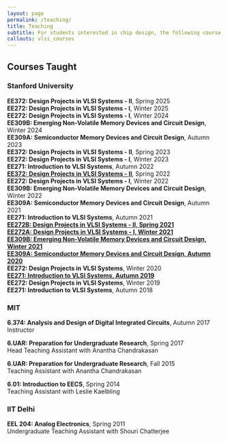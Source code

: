 ```yaml
---
layout: page
permalink: /teaching/
title: Teaching
subtitle: For students interested in chip design, the following course sequence is recommended.
callouts: vlsi_courses
---
```


## Courses Taught

### Stanford University
**EE372: Design Projects in VLSI Systems - II**, Spring 2025   
**EE272: Design Projects in VLSI Systems - I**, Winter 2025    
**EE272: Design Projects in VLSI Systems - I**, Winter 2024    
**EE309B: Emerging Non-Volatile Memory Devices and Circuit Design**, Winter 2024    
**EE309A: Semiconductor Memory Devices and Circuit Design**, Autumn 2023    
**EE372: Design Projects in VLSI Systems - II**, Spring 2023    
**EE272: Design Projects in VLSI Systems - I**, Winter 2023    
**EE271: Introduction to VLSI Systems**, Autumn 2022    
**[EE372: Design Projects in VLSI Systems - II](/ee372-spring2022/)**, Spring 2022    
**EE272: Design Projects in VLSI Systems - I**, Winter 2022     
**EE309B: Emerging Non-Volatile Memory Devices and Circuit Design**, Winter 2022       
**EE309A: Semiconductor Memory Devices and Circuit Design**, Autumn 2021       
**EE271: Introduction to VLSI Systems**, Autumn 2021    
**[EE272B: Design Projects in VLSI Systems - II, Spring 2021](/ee272b-spring2021/)**  
**[EE272A: Design Projects in VLSI Systems - I, Winter 2021](/ee272a-winter2021/)**   
**[EE309B: Emerging Non-Volatile Memory Devices and Circuit Design, Winter 2021](/ee309b-winter2021/)**    
**[EE309A: Semiconductor Memory Devices and Circuit Design, Autumn 2020](/ee309a-autumn2020/)**   
**EE272: Design Projects in VLSI Systems**, Winter 2020  
**[EE271: Introduction to VLSI Systems, Autumn 2019](/ee271-autumn2019/)**   
**EE272: Design Projects in VLSI Systems**, Winter 2019  
**EE271: Introduction to VLSI Systems**, Autumn 2018  

### MIT
**6.374: Analysis and Design of Digital Integrated Circuits**, Autumn 2017  
Instructor

**6.UAR: Preparation for Undergraduate Research**, Spring 2017  
Head Teaching Assistant with Anantha Chandrakasan

**6.UAR: Preparation for Undergraduate Research**, Fall 2015  
Teaching Assistant with Anantha Chandrakasan

**6.01: Introduction to EECS**, Spring 2014  
Teaching Assistant with Leslie Kaelbling

### IIT Delhi
**EEL 204: Analog Electronics**, Spring 2011  
Undergraduate Teaching Assistant with Shouri Chatterjee
